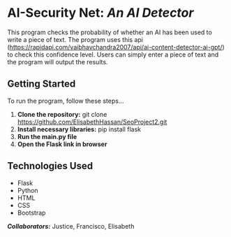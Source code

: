 # AI-Security Net: *An AI Detector*

This program checks the probability of whether an AI has been used to write a piece of text.
The program uses this api (https://rapidapi.com/vaibhavchandra2007/api/ai-content-detector-ai-gpt/)
to check this confidence level. Users can simply enter a piece of text and the program will output the results.

## Getting Started
To run the program, follow these steps...
1. **Clone the repository:** git clone https://github.com/ElisabethHassan/SeoProject2.git
2. **Install necessary libraries:** pip install flask
3. **Run the main.py file**
4. **Open the Flask link in browser**

## Technologies Used
* Flask
* Python
* HTML
* CSS
* Bootstrap

**_Collaborators:_** Justice, Francisco, Elisabeth